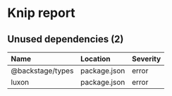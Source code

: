 # Knip report

## Unused dependencies (2)

| Name             | Location     | Severity |
| :--------------- | :----------- | :------- |
| @backstage/types | package.json | error    |
| luxon            | package.json | error    |

